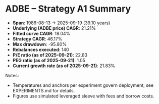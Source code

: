 # ADBE – Strategy A1 Summary

- **Span**: 1986-08-13 → 2025-09-19 (39.10 years)
- **Underlying (ADBE price) CAGR**: 21.21%
- **Fitted curve CAGR**: 18.04%
- **Strategy CAGR**: 46.17%
- **Max drawdown**: -95.80%
- **Rebalances executed**: 140
- **P/E ratio (as of 2025-09-21)**: 22.83
- **PEG ratio (as of 2025-09-21)**: 1.05
- **Current growth rate (as of 2025-09-21)**: 21.83%

Notes:

- Temperatures and anchors per experiment govern deployment; see EXPERIMENTS.md for details.
- Figures use simulated leveraged sleeve with fees and borrow costs.
